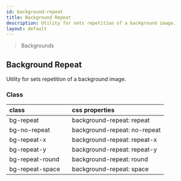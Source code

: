 ```yaml
---
id: background-repeat
title: Background Repeat
description: Utility for sets repetition of a background image.
layout: default
---
```


> Backgrounds

## Background Repeat

Utility for sets repetition of a background image.

### Class

| <span class="px-3 py-1 text-white bg-charcoal-100 rounded-full">class</span> | | <span class="px-3 py-1 text-white bg-charcoal-100 rounded-full">css properties</span> |
|:--|:--|:--|
| bg-repeat |  | background-repeat: repeat |
| bg-no-repeat |  | background-repeat: no-repeat |
| bg-repeat-x |  | background-repeat: repeat-x |
| bg-repeat-y |  | background-repeat: repeat-y |
| bg-repeat-round |  | background-repeat: round |
| bg-repeat-space |  | background-repeat: space |
